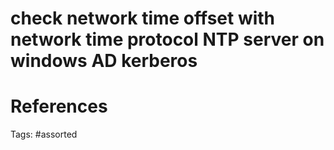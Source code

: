 # check network time offset with network time protocol NTP server on windows AD kerberos

# References

Tags:
    #assorted
